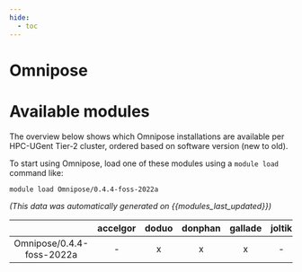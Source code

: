 ```yaml
---
hide:
  - toc
---
```


Omnipose
========

# Available modules


The overview below shows which Omnipose installations are available per HPC-UGent Tier-2 cluster, ordered based on software version (new to old).

To start using Omnipose, load one of these modules using a `module load` command like:

```shell
module load Omnipose/0.4.4-foss-2022a
```

*(This data was automatically generated on {{modules_last_updated}})*  

| |accelgor|doduo|donphan|gallade|joltik|shinx|
| :---: | :---: | :---: | :---: | :---: | :---: | :---: |
|Omnipose/0.4.4-foss-2022a|-|x|x|x|-|-|
